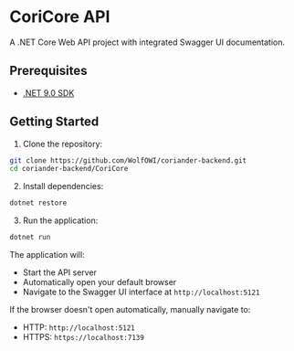 # CoriCore API

A .NET Core Web API project with integrated Swagger UI documentation.

## Prerequisites

- [.NET 9.0 SDK](https://dotnet.microsoft.com/download/dotnet/9.0)

## Getting Started

1. Clone the repository:

```bash
git clone https://github.com/WolfOWI/coriander-backend.git
cd coriander-backend/CoriCore
```

2. Install dependencies:

```bash
dotnet restore
```

3. Run the application:

```bash
dotnet run
```

The application will:

- Start the API server
- Automatically open your default browser
- Navigate to the Swagger UI interface at `http://localhost:5121`

If the browser doesn't open automatically, manually navigate to:

- HTTP: `http://localhost:5121`
- HTTPS: `https://localhost:7139`

```

```
